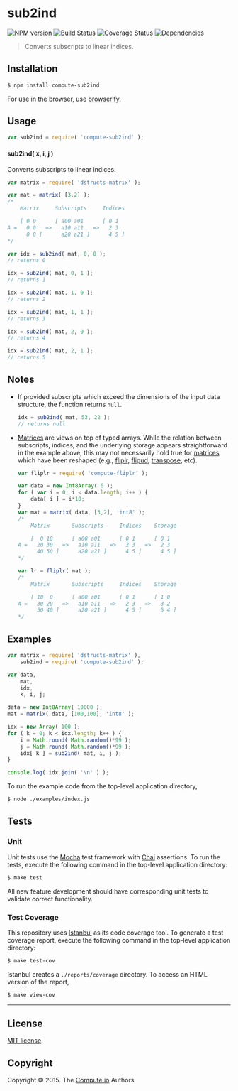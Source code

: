 sub2ind
===
[![NPM version][npm-image]][npm-url] [![Build Status][travis-image]][travis-url] [![Coverage Status][coveralls-image]][coveralls-url] [![Dependencies][dependencies-image]][dependencies-url]

> Converts subscripts to linear indices.


## Installation

``` bash
$ npm install compute-sub2ind
```

For use in the browser, use [browserify](https://github.com/substack/node-browserify).


## Usage

``` javascript
var sub2ind = require( 'compute-sub2ind' );
```

#### sub2ind( x, i, j )

Converts subscripts to linear indices.

``` javascript
var matrix = require( 'dstructs-matrix' );

var mat = matrix( [3,2] );
/*
	Matrix     Subscripts     Indices

	[ 0 0      [ a00 a01      [ 0 1
A =   0 0   =>   a10 a11   =>   2 3
	  0 0 ]      a20 a21 ]      4 5 ]
*/

var idx = sub2ind( mat, 0, 0 );
// returns 0

idx = sub2ind( mat, 0, 1 );
// returns 1

idx = sub2ind( mat, 1, 0 );
// returns 2

idx = sub2ind( mat, 1, 1 );
// returns 3

idx = sub2ind( mat, 2, 0 );
// returns 4

idx = sub2ind( mat, 2, 1 );
// returns 5
```


## Notes

*	If provided subscripts which exceed the dimensions of the input data structure, the function returns `null`.

	``` javascript
	idx = sub2ind( mat, 53, 22 );
	// returns null
	```

*	[Matrices](https://github.com/dstructs/matrix) are views on top of typed arrays. While the relation between subscripts, indices, and the underlying storage appears straightforward in the example above, this may not necessarily hold true for [matrices](https://github.com/dstructs/matrix) which have been reshaped (e.g., [fliplr](https://github.com/compute-io/fliplr), [flipud](https://github.com/compute-io/flipud), [transpose](https://github.com/compute-io/transpose), etc).

	``` javascript
	var fliplr = require( 'compute-fliplr' );

	var data = new Int8Array( 6 );
	for ( var i = 0; i < data.length; i++ ) {
		data[ i ] = i*10;
	}
	var mat = matrix( data, [3,2], 'int8' );
	/*
	    Matrix       Subscripts     Indices    Storage

	    [  0 10      [ a00 a01      [ 0 1      [ 0 1
    A =   20 30   =>   a10 a11   =>   2 3   =>   2 3
	      40 50 ]      a20 a21 ]      4 5 ]      4 5 ]
	*/

	var lr = fliplr( mat );
	/*
	    Matrix       Subscripts     Indices    Storage

	    [ 10  0      [ a00 a01      [ 0 1      [ 1 0
    A =   30 20   =>   a10 a11   =>   2 3   =>   3 2
	      50 40 ]      a20 a21 ]      4 5 ]      5 4 ]
	*/
	```


## Examples

``` javascript
var matrix = require( 'dstructs-matrix' ),
	sub2ind = require( 'compute-sub2ind' );

var data,
	mat,
	idx,
	k, i, j;

data = new Int8Array( 10000 );
mat = matrix( data, [100,100], 'int8' );

idx = new Array( 100 );
for ( k = 0; k < idx.length; k++ ) {
	i = Math.round( Math.random()*99 );
	j = Math.round( Math.random()*99 );
	idx[ k ] = sub2ind( mat, i, j );
}

console.log( idx.join( '\n' ) );
```

To run the example code from the top-level application directory,

``` bash
$ node ./examples/index.js
```


## Tests

### Unit

Unit tests use the [Mocha](http://mochajs.org/) test framework with [Chai](http://chaijs.com) assertions. To run the tests, execute the following command in the top-level application directory:

``` bash
$ make test
```

All new feature development should have corresponding unit tests to validate correct functionality.


### Test Coverage

This repository uses [Istanbul](https://github.com/gotwarlost/istanbul) as its code coverage tool. To generate a test coverage report, execute the following command in the top-level application directory:

``` bash
$ make test-cov
```

Istanbul creates a `./reports/coverage` directory. To access an HTML version of the report,

``` bash
$ make view-cov
```


---
## License

[MIT license](http://opensource.org/licenses/MIT).


## Copyright

Copyright &copy; 2015. The [Compute.io](https://github.com/compute-io) Authors.


[npm-image]: http://img.shields.io/npm/v/compute-sub2ind.svg
[npm-url]: https://npmjs.org/package/compute-sub2ind

[travis-image]: http://img.shields.io/travis/compute-io/sub2ind/master.svg
[travis-url]: https://travis-ci.org/compute-io/sub2ind

[coveralls-image]: https://img.shields.io/coveralls/compute-io/sub2ind/master.svg
[coveralls-url]: https://coveralls.io/r/compute-io/sub2ind?branch=master

[dependencies-image]: http://img.shields.io/david/compute-io/sub2ind.svg
[dependencies-url]: https://david-dm.org/compute-io/sub2ind

[dev-dependencies-image]: http://img.shields.io/david/dev/compute-io/sub2ind.svg
[dev-dependencies-url]: https://david-dm.org/dev/compute-io/sub2ind

[github-issues-image]: http://img.shields.io/github/issues/compute-io/sub2ind.svg
[github-issues-url]: https://github.com/compute-io/sub2ind/issues
